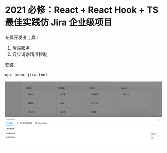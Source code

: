 # 2021 必修：React + React Hook + TS 最佳实践仿 Jira 企业级项目

专属开发者工具：

1. 后端服务
2. 异步请求精准控制

安装：
```
npx imooc-jira-tool
```

![](.README_images/5d94d353.png)




